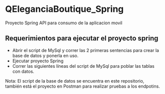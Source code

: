 # QEleganciaBoutique_Spring
Proyecto Spring API para consumo de la aplicacion movil

## Requerimientos para ejecutar el proyecto spring 

- Abrir el script de MySql y correr las 2 primeras sentencias para crear la base de datos y ponerla en uso.
- Ejecutar proyecto Spring 
- Correr las siguientes líneas del script de MySql para poblar las tablas con datos.

Nota: El script de la base de datos se encuentra en este repositorio, también está el proyecto en Postman para realizar pruebas a los endpotins.
